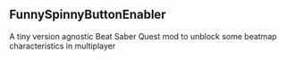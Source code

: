 ## FunnySpinnyButtonEnabler
A tiny version agnostic Beat Saber Quest mod to unblock some beatmap characteristics in multiplayer
